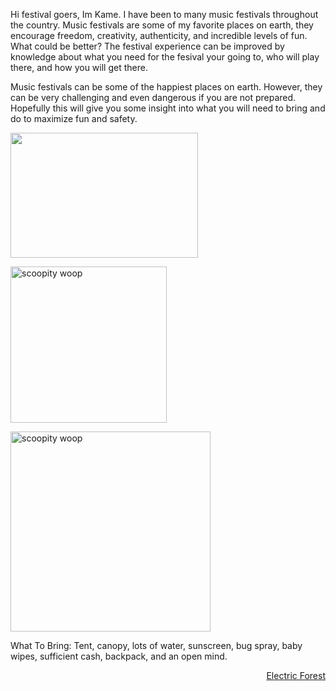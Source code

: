 Hi festival goers, Im Kame. I have been to many music festivals throughout the country. Music festivals are some of my favorite places on earth, they encourage freedom, creativity, authenticity, and incredible levels of fun. What could be better? The festival experience can be improved by knowledge about what you need for the fesival your going to, who will play there, and how you will get there.

Music festivals can be some of the happiest places on earth. However, they can be very challenging and even dangerous if you are not prepared. Hopefully this will give you some insight into what you will need to bring and do to maximize fun and safety.

<a href="https://d1a3f4spazzrp4.cloudfront.net/chameleon/cms/uploads/2017/3/1/1488384946-ultra.jpg" target="_blank"><img src="https://d1a3f4spazzrp4.cloudfront.net/chameleon/cms/uploads/2017/3/1/1488384946-ultra.jpg" alt=""                    style="width:300px;height:200px;"></a>

<a href="http://edmchicago.com/wp-content/uploads/2017/06/bonnaroo-at-sunset.jpg" target="_blank"><img src="http://edmchicago.com/wp-content/uploads/2017/06/bonnaroo-at-sunset.jpg" alt="scoopity woop"
style="width:width:500px;height:250px;"></a>

<a href="https://www.electricforestfestival.com/wp-content/uploads/2017/01/EF2017_DesktopWallpapers_Comp02.jpg" target="_blank"><img src="https://www.electricforestfestival.com/wp-content/uploads/2017/01/EF2017_DesktopWallpapers_Comp02.jpg" alt="scoopity woop"
style="width:width:500px;height:320px;"></a>

What To Bring: 
Tent, canopy, lots of water, sunscreen, bug spray, baby wipes, sufficient cash, backpack, and an open mind.

<p style="text-align: right;"><a href="/map/">Electric Forest</a></p>


